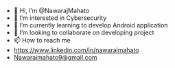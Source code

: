 - 👋 Hi, I’m @NawarajMahato
- 👀 I’m interested in Cybersecurity 
- 🌱 I’m currently learning to develop Android application
- 💞️ I’m looking to collaborate on developing project
- 📫 How to reach me 
- https://www.linkedin.com/in/nawarajmahato
- Nawarajmahato9@gmail.com

<!---
NawarajMahato/NawarajMahato is a ✨ special ✨ repository because its `README.md` (this file) appears on your GitHub profile.
You can click the Preview link to take a look at your changes.
--->
